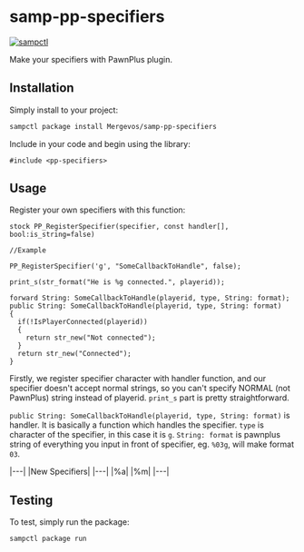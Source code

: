 # samp-pp-specifiers

[![sampctl](https://img.shields.io/badge/sampctl-samp--pp--specifiers-2f2f2f.svg?style=for-the-badge)](https://github.com/Mergevos/samp-pp-specifiers)

Make your specifiers with PawnPlus plugin.

## Installation

Simply install to your project:

```bash
sampctl package install Mergevos/samp-pp-specifiers
```

Include in your code and begin using the library:

```pawn
#include <pp-specifiers>
```

## Usage

Register your own specifiers with this function:

```pawn
stock PP_RegisterSpecifier(specifier, const handler[], bool:is_string=false)

//Example

PP_RegisterSpecifier('g', "SomeCallbackToHandle", false);

print_s(str_format("He is %g connected.", playerid));

forward String: SomeCallbackToHandle(playerid, type, String: format);
public String: SomeCallbackToHandle(playerid, type, String: format)
{
  if(!IsPlayerConnected(playerid))
  {
    return str_new("Not connected");
  }
  return str_new("Connected");
}
```

Firstly, we register specifier character with handler function, and our specifier doesn't accept normal strings, so you can't specify NORMAL (not PawnPlus) string instead of playerid. `print_s` part is pretty straightforward.

`public String: SomeCallbackToHandle(playerid, type, String: format)` is handler. It is basically a function which handles the specifier. `type` is character of the specifier, in this case it is `g`. `String: format` is pawnplus string of everything you input in front of specifier, eg. `%03g`, will make format `03`. 

|---|
|New Specifiers|
|---|
|%a|
|%m|
|---|

## Testing

To test, simply run the package:

```bash
sampctl package run
```
